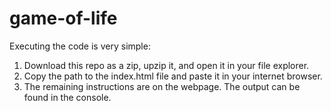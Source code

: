 # game-of-life

Executing the code is very simple: 
1. Download this repo as a zip, upzip it, and open it in your file explorer.
2. Copy the path to the index.html file and paste it in your internet browser.
3. The remaining instructions are on the webpage.  The output can be found in the console.
